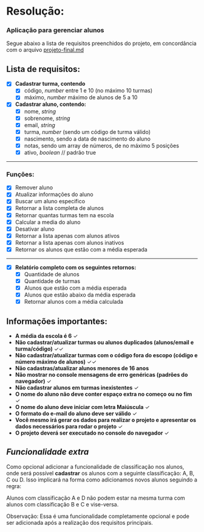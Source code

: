 
# Resolução:
### Aplicação para gerenciar alunos

Segue abaixo a lista de requisitos preenchidos do projeto, em concordância com o arquivo [projeto-final.md](https://github.com/IMenezes-GH/desafio-final_logica/blob/main/projeto-final.md)

## Lista de requisitos:
- [x] **Cadastrar turma, contendo**
	- [x] código, *number* entre 1 e 10 (no máximo 10 turmas)
	- [x] máximo, *number* máximo de alunos de 5 a 10

- [x] **Cadastrar aluno, contendo:**
	- [x] nome, *string*
	- [x] sobrenome, *string*
	- [x] email, *string*
	- [x] turma, *number* (sendo um código de turma válido)
	- [x] nascimento, sendo a data de nascimento do aluno
	- [x] notas, sendo um array de números, de no máximo 5 posições
	- [x] ativo, *boolean* // padrão true
----------------------
### Funções:
- [x] Remover aluno
- [x] Atualizar informações do aluno
- [x] Buscar um aluno especifico
- [x] Retornar a lista completa de alunos
- [x] Retornar quantas turmas tem na escola
- [x] Calcular a media do aluno
- [x] Desativar aluno
- [x] Retornar a lista apenas com alunos ativos
- [x] Retornar a lista apenas com alunos inativos
- [x] Retornar os alunos que estão com a média esperada
----------------------
- [x] **Relatório completo com os seguintes retornos:**
	- [x] Quantidade de alunos
	- [x] Quantidade de turmas
	- [x] Alunos que estão com a média esperada
	- [x] Alunos que estão abaixo da média esperada
	- [x] Retornar alunos com a média calculada

## Informações importantes:


- **A média da escola é 6** ✓
- **Não cadastrar/atualizar turmas ou alunos duplicados (alunos/email e turma/código)** ✓✓
- **Não cadastrar/atualizar turmas com o código fora do escopo (código e número máximo de alunos)** ✓✓
- **Não cadastras/atualizar alunos menores de 16 anos**
- **Não mostrar no console mensagens de erro genéricas (padrões do navegador)** ✓
- **Não cadastrar alunos em turmas inexistentes** ✓
- **O nome do aluno não deve conter espaço extra no começo ou no fim** ✓
- **O nome do aluno deve iniciar com letra Maiúscula** ✓
- **O formato do e-mail do aluno deve ser válido** ✓
- **Você mesmo irá gerar os dados para realizar o projeto e apresentar os dados necessários para rodar o projeto** ✓
- **O projeto deverá ser executado no console do navegador** ✓


## ***Funcionalidade extra***

Como opcional adicionar a funcionalidade de classificação nos alunos, onde será possível **cadastrar** os alunos com a seguinte classificação: A, B, C ou D. Isso implicará na forma como adicionamos novos alunos seguindo a regra:

Alunos com classificação A e D não podem estar na mesma turma com alunos com classificação B e C e vise-versa.

Observação: Essa é uma funcionalidade completamente opcional e pode ser adicionada após a realização dos requisitos principais.